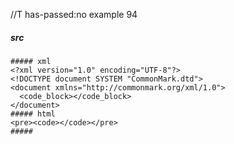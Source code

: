 //T has-passed:no
example 94
##### src
```
##### xml
<?xml version="1.0" encoding="UTF-8"?>
<!DOCTYPE document SYSTEM "CommonMark.dtd">
<document xmlns="http://commonmark.org/xml/1.0">
  <code_block></code_block>
</document>
##### html
<pre><code></code></pre>
#####
